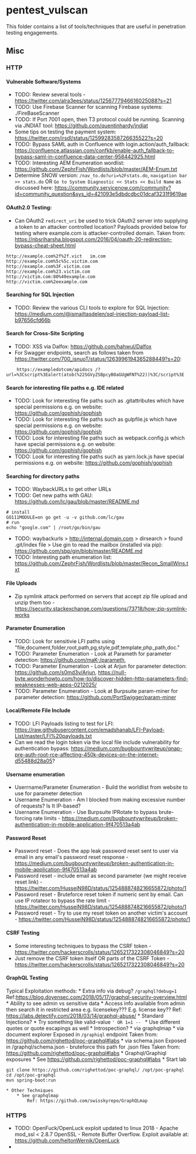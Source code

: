 # pentest_vulscan
This folder contains a list of tools/techniques that are useful in penetration 
testing engagements.

## Misc

### HTTP 

#### Vulnerable Software/Systems
* TODO: Review several tools - https://twitter.com/alra3ees/status/1256777946616025088?s=21
* TODO: Use Firebase Scanner for scanning Firebase systems: ./FireBaseScanner
* TODO: If Port 7001 open, then T3 protocol could be running. Scanning via JNDIAT tool: https://github.com/quentinhardy/jndiat
* Some tips on testing the payment system: https://twitter.com/irsdl/status/1259928358726635522?s=20
* TODO: Bypass SAML auth in Confluence with login.action/auth_fallback: https://confluence.atlassian.com/confkb/enable-auth_fallback-to-bypass-saml-in-confluence-data-center-958442925.html
* TODO: Interesting AEM Enumeration wordlist: https://github.com/ZephrFish/Wordlists/blob/master/AEM-Enum.txt
* Determine SNOW version: `/nav_to.do?uri=%2Fstats.do`, `navigation bar >> stats.do` OR `Go to System Diagnostic << Stats << Build Name` as discussed here: https://community.servicenow.com/community?id=community_question&sys_id=421093e5dbdcdbc01dcaf3231f9619ae

#### OAuth2.0 Testing: 
* Can OAuth2 `redirect_uri` be used to trick OAuth2 server into supplying a token to an attacker controlled location? Payloads provided below for testing where example.com is attacker-controlled domain. Taken from: https://nbsriharsha.blogspot.com/2016/04/oauth-20-redirection-bypass-cheat-sheet.html
```
http://example.com%2f%2f.vict   im.com
http://example.com%5c%5c.victim.com
http://example.com%3F.victim.com
http://example.com%23.victim.com
http://victim.com:80%40example.com
http://victim.com%2eexample.com
```

#### Searching for SQL Injection
* TODO: Review the various CLI tools to explore for SQL Injection: https://medium.com/@ismailtasdelen/sql-injection-payload-list-b97656cfd66b

#### Search for Cross-Site Scripting
* TODO: XSS via Dalfox: https://github.com/hahwul/Dalfox
* For Swagger endpoints, search as follows taken from https://twitter.com/700_isnuoT/status/1263996194365288449?s=20: 
```
    https://exampledotcom/apidocs /?url=%3Cscript%3Ealert(atob(%22SGVyZSBpcyB0aGUgWFNT%22))%3C/script%3E 
```

#### Search for interesting file paths e.g. IDE related
* TODO: Look for interesting file paths such as .gitattributes which have special permissions e.g. on website: https://github.com/gophish/gophish
* TODO: Look for interesting file paths such as gulpfile.js which have special permissions e.g. on website: https://github.com/gophish/gophish
* TODO: Look for interesting file paths such as webpack.config.js which have special permissions e.g. on website: https://github.com/gophish/gophish
* TODO: Look for interesting file paths such as yarn.lock.js have special permissions e.g. on website: https://github.com/gophish/gophish

#### Searching for directory paths
* TODO: WaybackURLs to get other URLs
* TODO: Get new paths with GAU: https://github.com/lc/gau/blob/master/README.md
```
# install
GO111MODULE=on go get -u -v github.com/lc/gau
# run
echo "google.com" | /root/go/bin/gau
```
* TODO: waybackurls > http://internal.domain.com > dirsearch > found .git/index file > Use gin to read the mailbox (installed via pip): https://github.com/sbp/gin/blob/master/README.md
* TODO: Interesting path enumeration list: https://github.com/ZephrFish/Wordlists/blob/master/Recon_SmallWins.txt

#### File Uploads
* Zip symlink attack performed on servers that accept zip file upload and unzip them too - https://security.stackexchange.com/questions/73718/how-zip-symlink-works

#### Parameter Enumeration
* TODO: Look for sensitivie LFI paths using "file,document,folder,root,path,pg,style,pdf,template,php_path,doc."
* TODO: Parameter Enumeration - Look at Parameth for parameter detection: https://github.com/maK-/parameth, 
* TODO: Parameter Enumeration - Look at Arjun for parameter detection: https://github.com/s0md3v/Arjun, https://null-byte.wonderhowto.com/how-to/discover-hidden-http-parameters-find-weaknesses-web-apps-0212025/
* TODO: Parameter Enumeration - Look at Burpsuite param-miner for parameter detection: https://github.com/PortSwigger/param-miner

#### Local/Remote File Include 
* TODO: LFI Payloads listing to test for LFI: https://raw.githubusercontent.com/emadshanab/LFI-Payload-List/master/LFI%20payloads.txt
* Can we read the login token via the local file include vulnerability for authentication bypass: https://medium.com/bugbountywriteup/qnap-pre-auth-root-rce-affecting-450k-devices-on-the-internet-d55488d28a05?

#### Username enumeration
* Userrname/Parameter Enumeration - Build the worldlist from website to use for parameter detection
* Username Enumeration - Am I blocked from making excessive number of requests? Is It IP-based?
* Username Enumeration - Use Burpsuite IPRotate to bypass brute-forcing rate limits - https://medium.com/bugbountywriteup/broken-authentication-in-mobile-application-9f470513a4ab

#### Password Reset
* Password reset - Does the app leak password reset sent to user via email in any email's password reset response - https://medium.com/bugbountywriteup/broken-authentication-in-mobile-application-9f470513a4ab
* Password reset - include email as second parameter (we might receive reset link) - https://twitter.com/HusseiN98D/status/1254888748216655872/photo/1
* Password reset - Bruteforce reset token if numeric sent by email. Can use IP rotateor to bypass the rate limit - https://twitter.com/HusseiN98D/status/1254888748216655872/photo/1
* Password reset - Try to use my reset token on another victim's account - https://twitter.com/HusseiN98D/status/1254888748216655872/photo/1

#### CSRF Testing
* Some interesting techniques to bypass the CSRF token - https://twitter.com/hackerscrolls/status/1265217322308046849?s=20
* Just remove the CSRF token itself OR parts of the CSRF Token - https://twitter.com/hackerscrolls/status/1265217322308046849?s=20

#### GraphQL Testing
Typical Exploitation methods:
    * Extra info via debug? 
        ```/graphql?debug=1```
    Ref:https://blog.doyensec.com/2018/05/17/graphql-security-overview.html
    * Ability to see admin vs sensitive data
        * Access info available from admin then search it in restricted area e.g. licensekey??? E.g. license key??
    Ref: https://labs.detectify.com/2018/03/14/graphql-abuse/
    * Standard Injections?
        * Try something like valid-value `' OR 1=1 -- `
        * Use different quotes or quote escapings as well
    * Introspection?
        * via graphqlmap
        * via document explorer
            Exposed in `/graphiql` endpoint
            Taken from: https://github.com/righettod/poc-graphql#labs
        * via schema.json
            Exposed in /graphql/schema.json - bruteforce this path for .json files
    Taken from: https://github.com/righettod/poc-graphql#labs
    * Graphql/Graphiql exposures
        * See https://github.com/righettod/poc-graphql#labs
        * Start lab
```
git clone https://github.com/righettod/poc-graphql/ /opt/poc-graphql
cd /opt/poc-graphql
mvn spring-boot:run
```
    * Other Techniques
        * See graphqlmap
            Ref: https://github.com/swisskyrepo/GraphQLmap


### HTTPS

* TODO: OpenFuck/OpenLuck exploit updated to linux 2018 - Apache mod_ssl < 2.8.7 OpenSSL - Remote Buffer Overflow. Exploit available at: https://github.com/heltonWernik/OpenLuck
* 